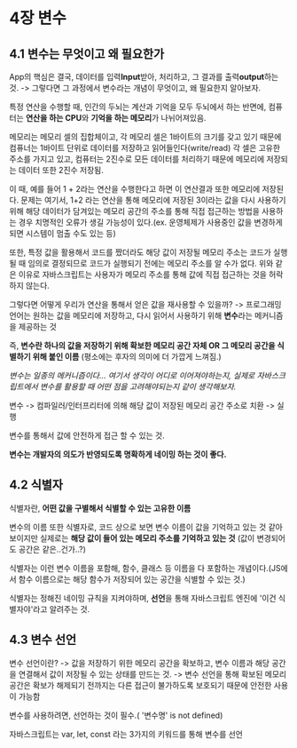 # 4장 변수

## 4.1 변수는 무엇이고 왜 필요한가

App의 핵심은 결국, 데이터를 입력**Input**받아, 처리하고, 그 결과를 출력**output**하는 것.
-> 그렇다면 그 과정에서 변수라는 개념이 무엇이고, 왜 필요한지 알아보자.

특정 연산을 수행할 때, 인간의 두뇌는 계산과 기억을 모두 두뇌에서 하는 반면에, 컴퓨터는 **연산을 하는 CPU**와 **기억을 하는 메모리**가 나뉘어져있음.

메모리는 메모리 셀의 집합체이고, 각 메모리 셀은 1바이트의 크기를 갖고 있기 때문에 컴퓨너는 1바이트 단위로 데이터를 저장하고 읽어들인다(write/read)
각 셀은 고유한 주소를 가지고 있고, 컴퓨터는 2진수로 모든 데이터를 처리하기 때문에 메모리에 저장되는 데이터 또한 2진수 저장됨.

이 때, 예를 들어 1 + 2라는 연산을 수행한다고 하면 이 연산결과 또한 메모리에 저장된다. 문제는 여기서, 1+2 라는 연산을 통해 메모리에 저장된 3이라는 값을 다시 사용하기 위해 해당 데이터가 담겨있는 메모리 공간의 주소를 통해 직접 접근하는 방법을 사용하는 경우 치명적인 오류가 생길 가능성이 있다.(ex. 운영체제가 사용중인 값을 변경하게 되면 시스템이 멈출 수도 있는 등)

또한, 특정 값을 활용해서 코드를 짰더라도 해당 값이 저장될 메모리 주소는 코드가 실행될 때 임의로 결정되므로 코드가 실행되기 전에는 메모리 주소를 알 수가 없다. 위와 같은 이유로 자바스크립트는 사용자가 메모리 주소를 통해 값에 직접 접근하는 것을 허락하지 않는다.

그렇다면 어떻게 우리가 연산을 통해서 얻은 값을 재사용할 수 있을까?
-> 프로그래밍 언어는 원하는 값을 메모리에 저장하고, 다시 읽어서 사용하기 위해 **변수**라는 메커니즘을 제공하는 것

즉, **변수란 하나의 값을 저장하기 위해 확보한 메모리 공간 자체 OR 그 메모리 공간을 식별하기 위해 붙인 이름** (평소에는 후자의 의미에 더 가깝게 느껴짐.)

_변수는 일종의 메커니즘이다... 여기서 생각이 어디로 이어져야하는지, 실제로 자바스크립트에서 변수를 활용할 때 어떤 점을 고려해야되는지 같이 생각해보자._

변수 -> 컴파일러/인터프리터에 의해 해당 값이 저장된 메모리 공간 주소로 치환 -> 실행

변수를 통해서 값에 안전하게 접근 할 수 있는 것.

**변수는 개발자의 의도가 반영되도록 명확하게 네이밍 하는 것이 좋다.**

## 4.2 식별자

식별자란, **어떤 값을 구별해서 식별할 수 있는 고유한 이름**

변수의 이름 또한 식별자로, 코드 상으로 보면 변수 이름이 값을 기억하고 있는 것 같아 보이지만 실제로는 **해당 값이 들어 있는 메모리 주소를 기억하고 있는 것** (값이 변경되어도 공간은 같은..건가..?)

식별자는 이런 변수 이름을 포함해, 함수, 클래스 등 이름을 다 포함하는 개념이다.(JS에서 함수 이름으로는 해당 함수가 저장되어 있는 공간을 식별할 수 있는 것.)

식별자는 정해진 네이밍 규칙을 지켜야하며, **선언**을 통해 자바스크립트 엔진에 '이건 식별자야'라고 알려주는 것.

## 4.3 변수 선언

변수 선언이란?
-> 값을 저장하기 위한 메모리 공간을 확보하고, 변수 이름과 해당 공간을 연결해서 값이 저장될 수 있는 상태를 만드는 것.
-> 변수 선언을 통해 확보된 메모리 공간은 확보가 해제되기 전까지는 다른 접근이 불가하도록 보호되기 때문에 안전한 사용이 가능함

변수를 사용하려면, 선언하는 것이 필수.( '변수명' is not defined)

자바스크립트는 var, let, const 라는 3가지의 키워드를 통해 변수를 선언
